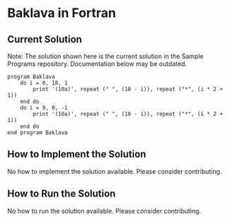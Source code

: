 # Baklava in Fortran

## Current Solution

Note: The solution shown here is the current solution in the Sample Programs repository. Documentation below may be outdated.

```Fortran
program Baklava
    do i = 0, 10, 1
        print '(10a)', repeat (" ", (10 - i)), repeat ("*", (i * 2 + 1))
    end do
    do i = 9, 0, -1
        print '(10a)', repeat (" ", (10 - i)), repeat ("*", (i * 2 + 1))
    end do
end program Baklava

```

## How to Implement the Solution

No how to implement the solution available. Please consider contributing.

## How to Run the Solution

No how to run the solution available. Please consider contributing.